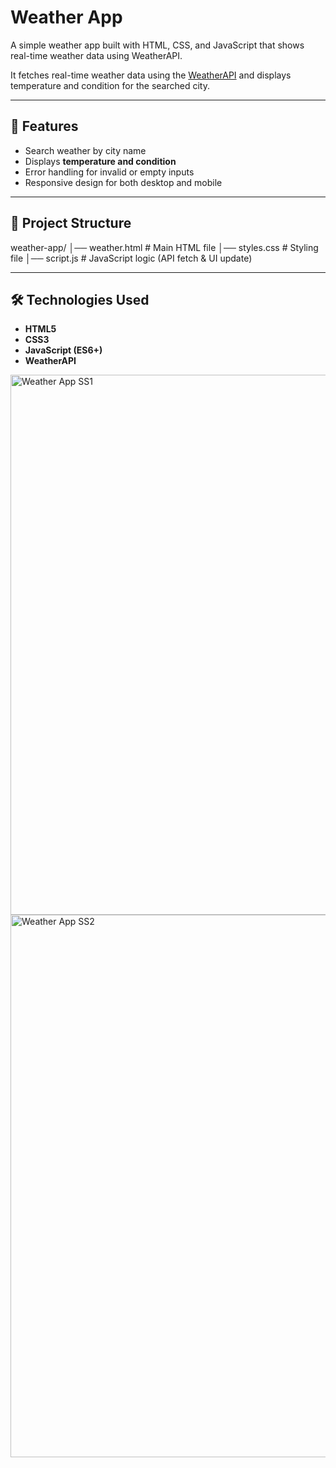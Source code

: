 # Weather App
A simple weather app built with HTML, CSS, and JavaScript that shows real-time weather data using WeatherAPI.
  
It fetches real-time weather data using the [WeatherAPI](https://www.weatherapi.com/) and displays temperature and condition for the searched city.

---

## 🚀 Features
- Search weather by city name  
- Displays **temperature and condition**  
- Error handling for invalid or empty inputs  
- Responsive design for both desktop and mobile  

---

## 📂 Project Structure
weather-app/
│── weather.html # Main HTML file
│── styles.css # Styling file
│── script.js # JavaScript logic (API fetch & UI update)

---

## 🛠️ Technologies Used
- **HTML5**  
- **CSS3**  
- **JavaScript (ES6+)**  
- **WeatherAPI**

  
<img width="1904" height="864" alt="Weather App SS1" src="https://github.com/user-attachments/assets/c768cb0d-8e41-4c37-b8bc-46fcef903eaa" />
<img width="1905" height="868" alt="Weather App SS2" src="https://github.com/user-attachments/assets/b042439e-8b76-4748-b605-da1e92e00807" />
